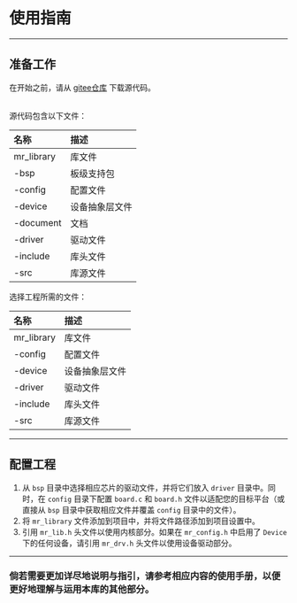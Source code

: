 # 使用指南

 ----------

## 准备工作

在开始之前，请从 [gitee仓库](https://gitee.com/MacRsh/mr-library.git) 下载源代码。

<br>源代码包含以下文件：

| 名称         | 描述      |
|:-----------|:--------|
| mr_library | 库文件     |
| -bsp       | 板级支持包   |
| -config    | 配置文件    |
| -device    | 设备抽象层文件 |
| -document  | 文档      |
| -driver    | 驱动文件    |
| -include   | 库头文件    |
| -src       | 库源文件    |

选择工程所需的文件：

| 名称         | 描述      |
|:-----------|:--------|
| mr_library | 库文件     |
| -config    | 配置文件    |
| -device    | 设备抽象层文件 |
| -driver    | 驱动文件    |
| -include   | 库头文件    |
| -src       | 库源文件    |

 ----------

## 配置工程

1. 从 `bsp` 目录中选择相应芯片的驱动文件，并将它们放入 `driver` 目录中。同时，在 `config` 目录下配置 `board.c`
   和 `board.h` 文件以适配您的目标平台（或直接从 `bsp` 目录中获取相应文件并覆盖 `config` 目录中的文件）。
2. 将 `mr_library` 文件添加到项目中，并将文件路径添加到项目设置中。
3. 引用 `mr_lib.h` 头文件以使用内核部分。如果在 `mr_config.h` 中启用了 `Device` 下的任何设备，请引用 `mr_drv.h`
   头文件以使用设备驱动部分。

 ----------

### 倘若需要更加详尽地说明与指引，请参考相应内容的使用手册，以便更好地理解与运用本库的其他部分。